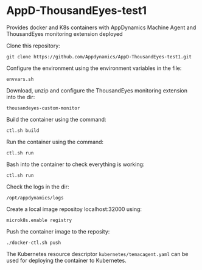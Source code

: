 # AppD-ThousandEyes-test1
Provides docker and K8s containers with AppDynamics Machine Agent and ThousandEyes monitoring extension deployed

Clone this repository:

```git clone https://github.com/Appdynamics/AppD-ThousandEyes-test1.git```

Configure the environment using the environment variables in the file:

```envvars.sh```

Download, unzip and configure the ThousandEyes monitoring extension into the dir:

```thousandeyes-custom-monitor```

Build the container using the command:

```ctl.sh build```

Run the container using the command:

```ctl.sh run```

Bash into the container to check everything is working:

```ctl.sh run```

Check the logs in the dir:

```/opt/appdynamics/logs```

Create a local image repositoy localhost:32000 using:

```microk8s.enable registry```

Push the container image to the reposity:

```./docker-ctl.sh push```

The Kubernetes resource descriptor ```kubernetes/temacagent.yaml``` can be used for deploying the container to Kubernetes.


